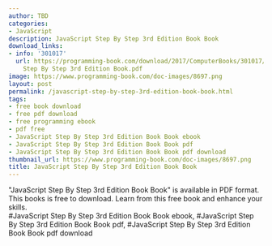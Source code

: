 ```yaml
---
author: TBD
categories:
- JavaScript
description: JavaScript Step By Step 3rd Edition Book Book
download_links:
- info: '301017'
  url: https://programming-book.com/download/2017/ComputerBooks/301017/JavaScript
    Step By Step 3rd Edition Book.pdf
image: https://www.programming-book.com/doc-images/8697.png
layout: post
permalink: /javascript-step-by-step-3rd-edition-book-book.html
tags:
- free book download
- free pdf download
- free programming ebook
- pdf free
- JavaScript Step By Step 3rd Edition Book Book ebook
- JavaScript Step By Step 3rd Edition Book Book pdf
- JavaScript Step By Step 3rd Edition Book Book pdf download
thumbnail_url: https://www.programming-book.com/doc-images/8697.png
title: JavaScript Step By Step 3rd Edition Book Book
---
```


 
<div class="item-desc text-justify">
  "JavaScript Step By Step 3rd Edition Book Book" is available in PDF format. This books is free to download. Learn from this free book and enhance your skills.
  <br>
  #JavaScript Step By Step 3rd Edition Book Book ebook, #JavaScript Step By Step 3rd Edition Book Book pdf, #JavaScript Step By Step 3rd Edition Book Book pdf download
</div>